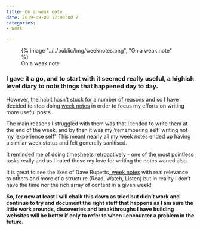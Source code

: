 ```yaml
---
title: On a weak note
date: 2019-09-08 17:00:00 Z
categories:
- Work

---
```

<figure>
      {% image "../../public/img/weeknotes.png", "On a weak note" %}
   <figcaption>On a weak note</figcaption>
</figure>

### I gave it a go, and to start with it seemed really useful, a highish level diary to note things that happened day to day.

However, the habit hasn’t stuck for a number of reasons and so I have decided to stop doing [week notes](https://www.sushkelly.co.uk/weeknotes/) in order to focus my efforts on writing more useful posts.

The main reasons I struggled with them was that I tended to write them at the end of the week, and by then it was my ‘remembering self’ writing not my ‘experience self’. This meant nearly all my week notes ended up having a similar week status  and felt generally sanitised. 

It reminded me of doing timesheets retroactively - one of the most pointless tasks really and as I hated those my love for writing the notes waned also. 

It is great to see the likes of Dave Ruperts,[ week notes](https://daverupert.com/2019/09/weeknotes-9/http://) with real relevance to others and more of a structure (Read, Watch, Listen) but in reality I don’t have the time nor the rich array of content in a given week! 

**So, for now at least I will chalk this down as tried but didn’t work and continue to try and document the right stuff that happens as I am sure the little work arounds, discoveries and breakthroughs I have building websites will be better if only to refer to when I encounter a problem in the future.** 
